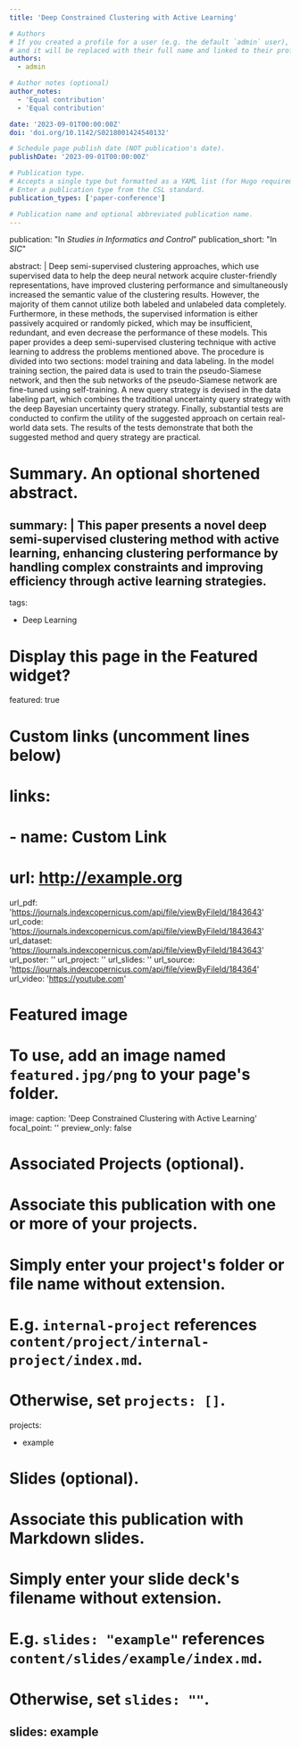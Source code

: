 ```yaml
---
title: 'Deep Constrained Clustering with Active Learning'

# Authors
# If you created a profile for a user (e.g. the default `admin` user), write the username (folder name) here
# and it will be replaced with their full name and linked to their profile.
authors:
  - admin

# Author notes (optional)
author_notes:
  - 'Equal contribution'
  - 'Equal contribution'

date: '2023-09-01T00:00:00Z'
doi: 'doi.org/10.1142/S0218001424540132'

# Schedule page publish date (NOT publication's date).
publishDate: '2023-09-01T00:00:00Z'

# Publication type.
# Accepts a single type but formatted as a YAML list (for Hugo requirements).
# Enter a publication type from the CSL standard.
publication_types: ['paper-conference']

# Publication name and optional abbreviated publication name.
---
```

publication: "In *Studies in Informatics and Control*"
publication_short: "In *SIC*"

abstract: |
  Deep semi-supervised clustering approaches, which use supervised data to help the deep neural network acquire
  cluster-friendly representations, have improved clustering performance and simultaneously increased the semantic value of
  the clustering results. However, the majority of them cannot utilize both labeled and unlabeled data completely. Furthermore,
  in these methods, the supervised information is either passively acquired or randomly picked, which may be insufficient,
  redundant, and even decrease the performance of these models. This paper provides a deep semi-supervised clustering
  technique with active learning to address the problems mentioned above. The procedure is divided into two sections: model
  training and data labeling. In the model training section, the paired data is used to train the pseudo-Siamese network, and
  then the sub networks of the pseudo-Siamese network are fine-tuned using self-training. A new query strategy is devised in
  the data labeling part, which combines the traditional uncertainty query strategy with the deep Bayesian uncertainty query
  strategy. Finally, substantial tests are conducted to confirm the utility of the suggested approach on certain real-world data
  sets. The results of the tests demonstrate that both the suggested method and query strategy are practical.

# Summary. An optional shortened abstract.
summary: |
  This paper presents a novel deep semi-supervised clustering method with active learning, enhancing clustering performance by
  handling complex constraints and improving efficiency through active learning strategies.
---

tags:
  - Deep Learning

# Display this page in the Featured widget?
featured: true

# Custom links (uncomment lines below)
# links:
# - name: Custom Link
#   url: http://example.org

url_pdf: 'https://journals.indexcopernicus.com/api/file/viewByFileId/1843643'
url_code: 'https://journals.indexcopernicus.com/api/file/viewByFileId/1843643'
url_dataset: 'https://journals.indexcopernicus.com/api/file/viewByFileId/1843643'
url_poster: ''
url_project: ''
url_slides: ''
url_source: 'https://journals.indexcopernicus.com/api/file/viewByFileId/184364'
url_video: 'https://youtube.com'

# Featured image
# To use, add an image named `featured.jpg/png` to your page's folder.
image:
  caption: 'Deep Constrained Clustering with Active Learning'
  focal_point: ''
  preview_only: false

# Associated Projects (optional).
#   Associate this publication with one or more of your projects.
#   Simply enter your project's folder or file name without extension.
#   E.g. `internal-project` references `content/project/internal-project/index.md`.
#   Otherwise, set `projects: []`.
projects:
  - example

# Slides (optional).
#   Associate this publication with Markdown slides.
#   Simply enter your slide deck's filename without extension.
#   E.g. `slides: "example"` references `content/slides/example/index.md`.
#   Otherwise, set `slides: ""`.
slides: example
---

<!-- {{% callout note %}}
Click the _Cite_ button above to demo the feature to enable visitors to import publication metadata into their reference management software.
{{% /callout %}}

{{% callout note %}}
Create your slides in Markdown - click the _Slides_ button to check out the example.
{{% /callout %}}

Add the publication's **full text** or **supplementary notes** here. You can use rich formatting such as including [code, math, and images](https://docs.hugoblox.com/content/writing-markdown-latex/). -->
